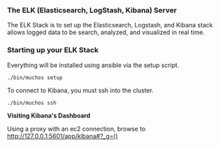### **The ELK (Elasticsearch, LogStash, Kibana) Server**

The ELK Stack is to set up the Elasticsearch, Logstash, and Kibana stack allows logged data to be search, analyzed, and visualized in real time.

### **Starting up your ELK Stack**

Everything will be installed using ansible via the setup script. 

`./bin/muchos setup`

To connect to Kibana, you must ssh into the cluster. 

`./bin/muchos ssh`

**Visiting Kibana's Dashboard**

Using a proxy with an ec2 connection, browse to http://127.0.0.1:5601/app/kibana#?_g=()


